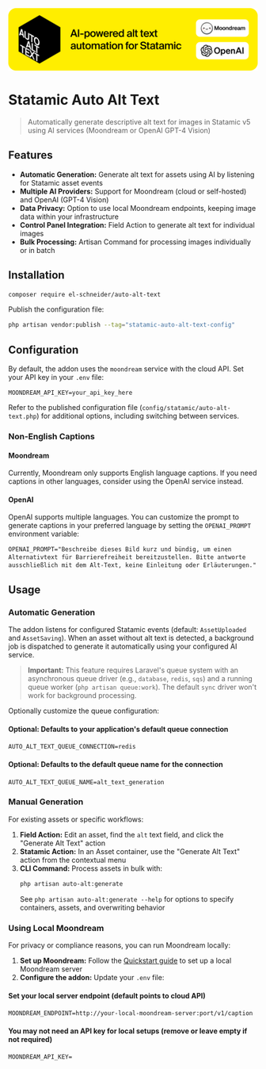 <img src="images/aat_banner.png" alt="Auto Alt Text">

# Statamic Auto Alt Text

> Automatically generate descriptive alt text for images in Statamic v5 using AI services (Moondream or OpenAI GPT-4 Vision)

## Features

- **Automatic Generation:** Generate alt text for assets using AI by listening for Statamic asset events
- **Multiple AI Providers:** Support for Moondream (cloud or self-hosted) and OpenAI (GPT-4 Vision)
- **Data Privacy:** Option to use local Moondream endpoints, keeping image data within your infrastructure
- **Control Panel Integration:** Field Action to generate alt text for individual images
- **Bulk Processing:** Artisan Command for processing images individually or in batch

## Installation

```bash
composer require el-schneider/auto-alt-text
```

Publish the configuration file:

```bash
php artisan vendor:publish --tag="statamic-auto-alt-text-config"
```

## Configuration

By default, the addon uses the `moondream` service with the cloud API. Set your API key in your `.env` file:

```dotenv
MOONDREAM_API_KEY=your_api_key_here
```

Refer to the published configuration file (`config/statamic/auto-alt-text.php`) for additional options, including switching between services.

### Non-English Captions

#### Moondream
Currently, Moondream only supports English language captions. If you need captions in other languages, consider using the OpenAI service instead.

#### OpenAI
OpenAI supports multiple languages. You can customize the prompt to generate captions in your preferred language by setting the `OPENAI_PROMPT` environment variable:

```dotenv
OPENAI_PROMPT="Beschreibe dieses Bild kurz und bündig, um einen Alternativtext für Barrierefreiheit bereitzustellen. Bitte antworte ausschließlich mit dem Alt-Text, keine Einleitung oder Erläuterungen."
```

## Usage

### Automatic Generation

The addon listens for configured Statamic events (default: `AssetUploaded` and `AssetSaving`). When an asset without alt text is detected, a background job is dispatched to generate it automatically using your configured AI service.

> **Important:** This feature requires Laravel's queue system with an asynchronous queue driver (e.g., `database`, `redis`, `sqs`) and a running queue worker (`php artisan queue:work`). The default `sync` driver won't work for background processing.

Optionally customize the queue configuration:

#### Optional: Defaults to your application's default queue connection
```dotenv
AUTO_ALT_TEXT_QUEUE_CONNECTION=redis
```

#### Optional: Defaults to the default queue name for the connection
```dotenv
AUTO_ALT_TEXT_QUEUE_NAME=alt_text_generation
```

### Manual Generation

For existing assets or specific workflows:

1. **Field Action:** Edit an asset, find the `alt` text field, and click the "Generate Alt Text" action
2. **Statamic Action:** In an Asset container, use the "Generate Alt Text" action from the contextual menu
3. **CLI Command:** Process assets in bulk with:
   ```bash
   php artisan auto-alt:generate
   ```
   See `php artisan auto-alt:generate --help` for options to specify containers, assets, and overwriting behavior

### Using Local Moondream

For privacy or compliance reasons, you can run Moondream locally:

1. **Set up Moondream:** Follow the [Quickstart guide](https://moondream.ai/c/docs/quickstart) to set up a local Moondream server
2. **Configure the addon:** Update your `.env` file:
  #### Set your local server endpoint (default points to cloud API)

  ```dotenv
  MOONDREAM_ENDPOINT=http://your-local-moondream-server:port/v1/caption
  ```

  #### You may not need an API key for local setups (remove or leave empty if not required)

  ```dotenv
  MOONDREAM_API_KEY=
  ```
